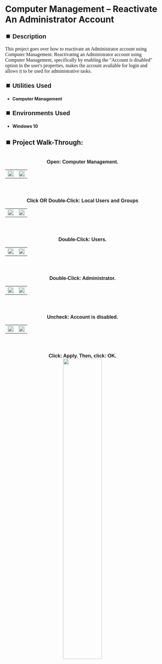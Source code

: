 <h1>Computer Management – Reactivate An Administrator Account</h1>


<h2 style="font-family: Arial, sans-serif; font-size: 20px; font-weight: bold; margin-top: 24px; margin-bottom: 12px;">
⏹️ Description</h2>

<p style="font-family: Georgia, serif; font-size: 16px; margin-top: 12px; margin-bottom: 12px;">
This project goes over how to reactivate an Administrator account using Computer Management. Reactivating an Administrator account using Computer Management, specifically by enabling the "Account is disabled" option in the user's properties, makes the account available for login and allows it to be used for administrative tasks.
</b>



<h2 style="font-family: Arial, sans-serif; font-size: 20px; font-weight: bold; margin-top: 24px; margin-bottom: 12px;">
⏹️ Utilities Used</h2>
  
<p style="font-family: Georgia, serif; font-size: 16px; margin-top: 12px; margin-bottom: 12px;">
 
 - <b>Computer Management</b>



<h2 style="font-family: Arial, sans-serif; font-size: 20px; font-weight: bold; margin-top: 24px; margin-bottom: 12px;"> 
⏹️ Environments Used </h2>

<p style="font-family: Georgia, serif; font-size: 16px; margin-top: 12px; margin-bottom: 12px;">
 
- <b>Windows 10</b>



<h2 style="font-family: Arial, sans-serif; font-size: 20px; font-weight: bold; margin-top: 24px; margin-bottom: 12px;"> 
<h2>
⏹️ Project Walk-Through:</h2>
 <br/>

<div style="text-align:center;">
  <span style="font-family: Arial, sans-serif; font-size: 16px;"><b>Open: Computer Management.</b></span>  
<br/>

<table>
  <tr>
    <td><img src="https://imgur.com/09L73VQ.png" height="50%" width="100%" /></td>
    <td><img src="https://imgur.com/gpUAuMz.png" height="50%" width="100%" /></td>
  </tr>
</table>

<br /><br />


<div style="text-align:center;">
  <span style="font-family: Arial, sans-serif; font-size: 16px;"><b>Click  OR Double-Click: Local Users and Groups</b></span>  
<br/>

<table>
  <tr>
    <td><img src="https://imgur.com/cMFILVr.png" height="50%" width="100%" /></td>
    <td><img src="https://imgur.com/8QeRBzV.png" height="50%" width="100%" /></td>
  </tr>
</table>

<br /><br />


<div style="text-align:center;">
  <span style="font-family: Arial, sans-serif; font-size: 16px;"><b>Double-Click: Users.</b></span>  
<br/>

<table>
  <tr>
    <td><img src="https://imgur.com/clGE1VM.png" height="50%" width="100%" /></td>
    <td><img src="https://imgur.com/Obbin8x.png" height="50%" width="100%" /></td>
  </tr>
</table>

<br /><br />


<div style="text-align:center;">
  <span style="font-family: Arial, sans-serif; font-size: 16px;"><b>Double-Click: Administrator.</b></span>  
<br/>

<table>
  <tr>
    <td><img src="https://imgur.com/KBSWQ1n.png" height="50%" width="100%" /></td>
    <td><img src="https://imgur.com/ArQ4Dyb.png" height="50%" width="100%" /></td>
  </tr>
</table>

<br /><br />


<div style="text-align:center;">
  <span style="font-family: Arial, sans-serif; font-size: 16px;"><b>Uncheck: Account is disabled.</b></span>  
<br/>

<table>
  <tr>
    <td><img src="https://imgur.com/nVPr8EW.png" height="50%" width="100%" /></td>
    <td><img src="https://imgur.com/3lvB2sF.png" height="50%" width="100%" /></td>
  </tr>
</table>

<br /><br />


</div>
  <span style="font-family: Arial, sans-serif; font-size: 16px;"><b>Click: Apply.  Then, click: OK.
    <br/>
    
  <img src="https://imgur.com/ZVvvv9G.png" height="50%" width="50%"/>  
  <br /><br /><br /><br />
